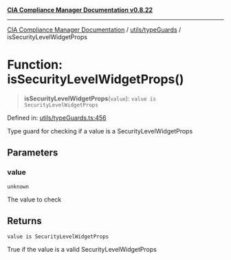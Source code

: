 [**CIA Compliance Manager Documentation v0.8.22**](../../../README.md)

***

[CIA Compliance Manager Documentation](../../../modules.md) / [utils/typeGuards](../README.md) / isSecurityLevelWidgetProps

# Function: isSecurityLevelWidgetProps()

> **isSecurityLevelWidgetProps**(`value`): `value is SecurityLevelWidgetProps`

Defined in: [utils/typeGuards.ts:456](https://github.com/Hack23/cia-compliance-manager/blob/5eebba14bef5523072dd8c486c1cd0c7c18766fc/src/utils/typeGuards.ts#L456)

Type guard for checking if a value is a SecurityLevelWidgetProps

## Parameters

### value

`unknown`

The value to check

## Returns

`value is SecurityLevelWidgetProps`

True if the value is a valid SecurityLevelWidgetProps
